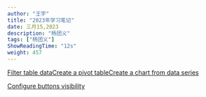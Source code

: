 ```yaml
---
author: "王宇"
title: "2023年学习笔记"
date: 三月15,2023
description: "杨团义"
tags: ["杨团义"]
ShowReadingTime: "12s"
weight: 457
---
```

[Filter table data](#)[Create a pivot table](#)[Create a chart from data series](#)

[Configure buttons visibility](/users/tfac-settings.action)